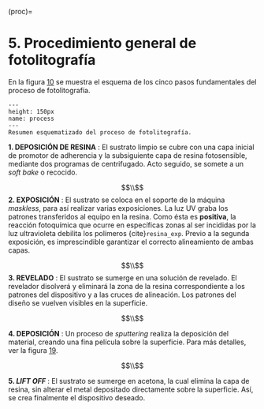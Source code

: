 (proc)=
# **5**. Procedimiento general de fotolitografía
En la figura [10](process) se muestra el esquema de los cinco pasos fundamentales del proceso de fotolitografía.

```{figure} procedure.PNG
---
height: 150px
name: process
---
Resumen esquematizado del proceso de fotolitografía.
```

__1. DEPOSICIÓN DE RESINA__
: El sustrato limpio se cubre con una capa inicial de promotor de adherencia y la subsiguiente capa de resina fotosensible, mediante dos programas de centrifugado. Acto seguido, se somete a un _soft bake_ o recocido.

$$\\$$
__2. EXPOSICIÓN__
: El sustrato se coloca en el soporte de la máquina _maskless_, para así realizar varias exposiciones. La luz UV graba los patrones transferidos al equipo en la resina. Como  ésta es __positiva__, la reacción fotoquímica que ocurre en específicas zonas al ser incididas por la luz ultravioleta debilita los polímeros {cite}`resina_exp`. Previo a la segunda exposición, es imprescindible garantizar el correcto alineamiento de ambas capas.

$$\\$$
__3. REVELADO__
: El sustrato se sumerge en una solución de revelado. El revelador disolverá y eliminará la zona de la resina correspondiente a los patrones del dispositivo y a las cruces de alineación. Los patrones del diseño se vuelven visibles en la superficie.

$$\\$$

__4. DEPOSICIÓN__
: Un proceso de _sputtering_ realiza la deposición del material, creando una fina película sobre la  superficie. Para más detalles, ver la figura [19](sput).

$$\\$$

__5. _LIFT OFF___
: El sustrato se sumerge en acetona, la cual elimina la capa de resina, sin alterar el metal depositado directamente sobre la superficie. Así, se crea finalmente el dispositivo deseado.
